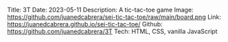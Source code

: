 Title: 3T
Date: 2023-05-11
Description: A tic-tac-toe game
Image: https://github.com/juanedcabrera/sei-tic-tac-toe/raw/main/board.png
Link: https://juanedcabrera.github.io/sei-tic-tac-toe/
Github: https://github.com/juanedcabrera/3T
Tech: HTML, CSS, vanilla JavaScript
